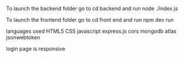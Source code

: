 To launch the backend folder
go to cd backend and run node ./index.js

To launch the frontend folder
go to cd front end and run npm dev run

languages used
HTML5
CSS
javascript
express.js
cors
mongodb atlas
jsonwebtoken

login page is responsive
